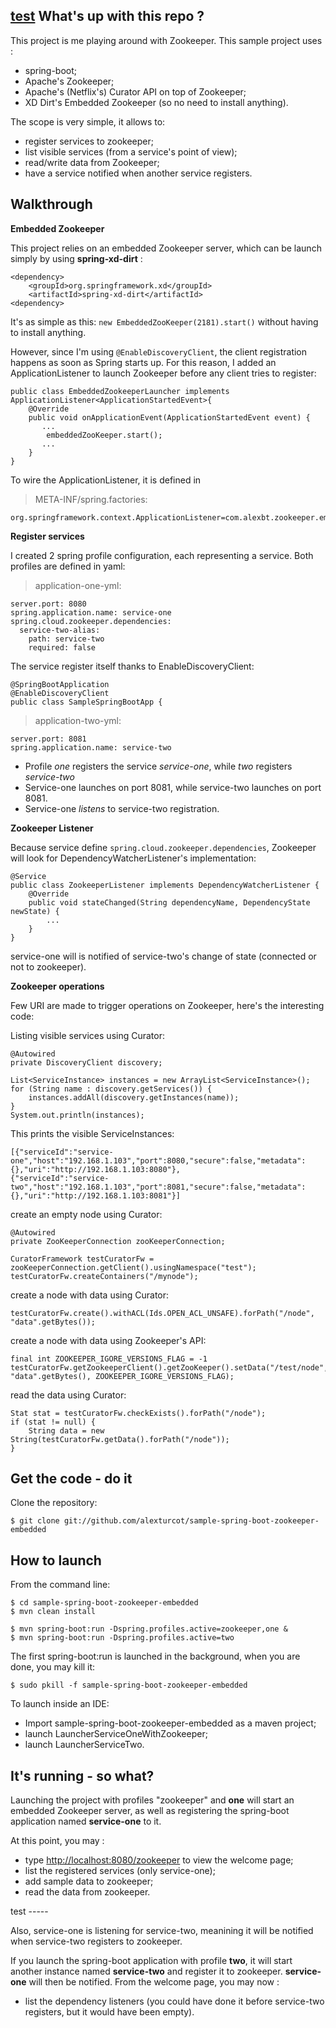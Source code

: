 [test](#test)
What's up with this repo ?
-------------------
This project is me playing around with Zookeeper. This sample project uses :
* spring-boot;
* Apache's Zookeeper;
* Apache's (Netflix's) Curator API on top of Zookeeper;
* XD Dirt's Embedded Zookeeper (so no need to install anything).

The scope is very simple, it allows to:
* register services to zookeeper;
* list visible services (from a service's point of view);
* read/write data from Zookeeper;
* have a service notified when another service registers.


Walkthrough
-------------------
**Embedded Zookeeper**

This project relies on an embedded Zookeeper server, which can be launch simply by using **spring-xd-dirt** :

```
<dependency>
	<groupId>org.springframework.xd</groupId>
	<artifactId>spring-xd-dirt</artifactId>
<dependency>
```

It's as simple as this: ```new EmbeddedZooKeeper(2181).start()``` without having to install anything.

However, since I'm using ```@EnableDiscoveryClient```, the client registration happens as soon as Spring starts up. For this reason, I added an ApplicationListener to launch Zookeeper before any client tries to register: 
```
public class EmbeddedZookeeperLauncher implements ApplicationListener<ApplicationStartedEvent>{
	@Override
	public void onApplicationEvent(ApplicationStartedEvent event) {
	   ...
		embeddedZooKeeper.start();
	   ...
    }
}
```

To wire the ApplicationListener, it is defined in 
> META-INF/spring.factories:

```
org.springframework.context.ApplicationListener=com.alexbt.zookeeper.embedded.EmbeddedZookeeperLauncher
```


**Register services**

I created 2 spring profile configuration, each representing a service. 
Both profiles are defined in yaml:

> application-one-yml:
```
server.port: 8080
spring.application.name: service-one
spring.cloud.zookeeper.dependencies:
  service-two-alias:
    path: service-two
    required: false
```

The service register itself thanks to EnableDiscoveryClient:
```
@SpringBootApplication
@EnableDiscoveryClient
public class SampleSpringBootApp {
```

> application-two-yml:
```
server.port: 8081
spring.application.name: service-two
```

* Profile *one* registers the service *service-one*, while *two* registers *service-two*
* Service-one launches on port 8081, while service-two launches on port 8081.
* Service-one *listens* to service-two registration.


**Zookeeper Listener**

Because service define ```spring.cloud.zookeeper.dependencies```, Zookeeper will look for DependencyWatcherListener's implementation:

```
@Service
public class ZookeeperListener implements DependencyWatcherListener {
	@Override
	public void stateChanged(String dependencyName, DependencyState newState) {
		...
	}
}
```	

service-one will is notified of service-two's change of state (connected or not to zookeeper). 

**Zookeeper operations**

Few URI are made to trigger operations on Zookeeper, here's the interesting code:

Listing visible services using Curator:

```
@Autowired
private DiscoveryClient discovery;

List<ServiceInstance> instances = new ArrayList<ServiceInstance>();
for (String name : discovery.getServices()) {
	instances.addAll(discovery.getInstances(name));
}
System.out.println(instances);
```

This prints the visible ServiceInstances:
```
[{"serviceId":"service-one","host":"192.168.1.103","port":8080,"secure":false,"metadata":{},"uri":"http://192.168.1.103:8080"},
{"serviceId":"service-two","host":"192.168.1.103","port":8081,"secure":false,"metadata":{},"uri":"http://192.168.1.103:8081"}]
```


create an empty node using Curator:

```
@Autowired
private ZooKeeperConnection zooKeeperConnection;
	
CuratorFramework testCuratorFw = zooKeeperConnection.getClient().usingNamespace("test");
testCuratorFw.createContainers("/mynode");
```

create a node with data using Curator:

```
testCuratorFw.create().withACL(Ids.OPEN_ACL_UNSAFE).forPath("/node", "data".getBytes());
```

create a node with data using Zookeeper's API:
```
final int ZOOKEEPER_IGORE_VERSIONS_FLAG = -1
testCuratorFw.getZookeeperClient().getZooKeeper().setData("/test/node", "data".getBytes(), ZOOKEEPER_IGORE_VERSIONS_FLAG);
```

read the data using Curator:

```	
Stat stat = testCuratorFw.checkExists().forPath("/node");
if (stat != null) {
	String data = new String(testCuratorFw.getData().forPath("/node"));
}
```



Get the code - do it
-------------------
Clone the repository:

    $ git clone git://github.com/alexturcot/sample-spring-boot-zookeeper-embedded



How to launch
-------------------
From the command line:

    $ cd sample-spring-boot-zookeeper-embedded
    $ mvn clean install
    
    $ mvn spring-boot:run -Dspring.profiles.active=zookeeper,one &
    $ mvn spring-boot:run -Dspring.profiles.active=two
    
The first spring-boot:run is launched in the background, when you are done, you may kill it:

    $ sudo pkill -f sample-spring-boot-zookeeper-embedded
    
To launch inside an IDE:
* Import sample-spring-boot-zookeeper-embedded as a maven project;
* launch LauncherServiceOneWithZookeeper;
* launch LauncherServiceTwo.

It's running - so what?
-------------------
Launching the project with profiles "zookeeper" and **one** will start an embedded Zookeeper server, as well as registering the spring-boot application named **service-one** to it.

At this point, you may :
* type [http://localhost:8080/zookeeper](http://localhost:8080/zookeeper) to view the welcome page;
* list the registered services (only service-one);
* add sample data to zookeeper;
* read the data from zookeeper.

<a name="test"/>
test
-----

Also, service-one is listening for service-two, meanining it will be notified when service-two registers to zookeeper.

If you launch the spring-boot application with profile **two**, it will start another instance named **service-two** and register it to zookeeper. **service-one** will then be notified. From the welcome page, you may now :

* list the dependency listeners (you could have done it before service-two registers, but it would have been empty).
